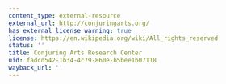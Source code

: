 ```yaml
---
content_type: external-resource
external_url: http://conjuringarts.org/
has_external_license_warning: true
license: https://en.wikipedia.org/wiki/All_rights_reserved
status: ''
title: Conjuring Arts Research Center
uid: fadcd542-1b34-4c79-860e-b5bee1b07118
wayback_url: ''
---
```

